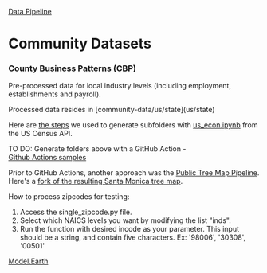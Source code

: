 
[Data Pipeline](https://model.earth/data-pipeline)
# Community Datasets

### County Business Patterns (CBP)
Pre-processed data for local industry levels (including employment, establishments and payroll).
<!--https://github.com/modelearth/community-data/tree/master/-->Processed data resides in [community-data/us/state](us/state) 

<!-- https://github.com/modelearth/community-data/tree/master/ -->
Here are [the steps](process/python/bea) we used to generate subfolders with [us_econ.ipynb](process/python/bea) from the US Census&nbsp;API.

TO DO: Generate folders above with a GitHub Action - [Github&nbsp;Actions&nbsp;samples](https://model.earth/community/projects/#pipeline)  

Prior to GitHub Actions, another approach was the [Public Tree Map Pipeline](https://github.com/Public-Tree-Map/public-tree-map-data-pipeline).  
Here's a [fork of the resulting Santa Monica tree map](https://neighborhood.org/public-tree-map/).

How to process zipcodes for testing:
1) Access the single_zipcode.py file.
2) Select which NAICS levels you want by modifying the list "inds".
3) Run the function with desired incode as your parameter. This input should be a string, and contain five characters. Ex: '98006', '30308', '00501'

[Model.Earth](https://model.earth)